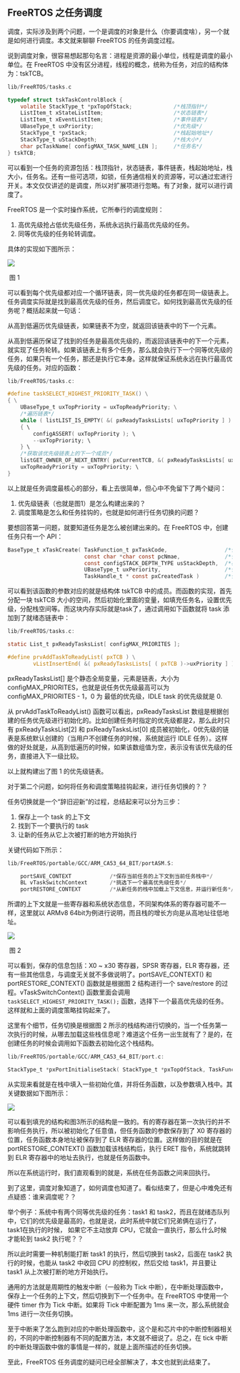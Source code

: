 ## FreeRTOS 之任务调度

调度，实际涉及到两个问题，一个是调度的对象是什么（你要调度啥），另一个就是如何进行调度。本文就来聊聊 FreeRTOS 的任务调度过程。

说到调度对象，很容易想起那句名言：进程是资源的最小单位，线程是调度的最小单位。在 FreeRTOS 中没有区分进程，线程的概念，统称为任务，对应的结构体为：tskTCB。

```c
lib/FreeRTOS/tasks.c

typedef struct tskTaskControlBlock {
	volatile StackType_t *pxTopOfStack;				/*栈顶指针*/
	ListItem_t xStateListItem;						/*状态链表*/
	ListItem_t xEventListItem;						/*事件链表*/
    UBaseType_t uxPriority;							/*优先级*/
    StackType_t *pxStack;							/*栈起始地址*/
    StackType_t uStackDepth;						/*栈大小*/
    char pcTaskName[ configMAX_TASK_NAME_LEN ];		/*任务名*/
} tskTCB;
```

可以看到一个任务的资源包括：栈顶指针，状态链表，事件链表，栈起始地址，栈大小，任务名。还有一些可选项，如锁，任务通信相关的资源等，可以通过宏进行开关。本文仅仅讲述的是调度，所以对扩展项进行忽略。有了对象，就可以进行调度了。

FreeRTOS 是一个实时操作系统，它所奉行的调度规则：

1. 高优先级抢占低优先级任务，系统永远执行最高优先级的任务。
2. 同等优先级的任务轮转调度。

具体的实现如下图所示：

![](./res/schedule/schedule_lists.png)

​																				图 1

可以看到每个优先级都对应一个循环链表，同一优先级的任务都在同一级链表上。任务调度实际就是找到最高优先级的任务，然后调度它。如何找到最高优先级的任务呢？概括起来就一句话：

从高到低遍历优先级链表，如果链表不为空，就返回该链表中的下一个元素。

从高到低遍历保证了找到的任务是最高优先级的，而返回该链表中的下一个元素，就实现了任务轮转。如果该链表上有多个任务，那么就会执行下一个同等优先级的任务，如果只有一个任务，那还是执行它本身。这样就保证系统永远在执行最高优先级的任务。对应的函数：

```c
lib/FreeRTOS/tasks.c:

#define taskSELECT_HIGHEST_PRIORITY_TASK() \
{ \
	UBaseType_t uxTopPriority = uxTopReadyPriority; \
	/*遍历链表*/
	while ( listLIST_IS_EMPTY( &( pxReadyTasksLists[ uxTopPriority ] ) ) ) \
	{ \
		configASSERT( uxTopPriority ); \
		--uxTopPriority; \
	} \
    /*获取该优先级链表上的下一个成员*/
	listGET_OWNER_OF_NEXT_ENTRY( pxCurrentTCB, &( pxReadyTasksLists[ uxTopPriority ])); \
	uxTopReadyPriority = uxTopPriority; \
}
```

以上就是任务调度最核心的部分，看上去很简单，但心中不免留下了两个疑问：

1. 优先级链表（也就是图1）是怎么构建出来的？
2. 调度策略是怎么和任务挂钩的，也就是如何进行任务切换的问题？

要想回答第一问题，就要知道任务是怎么被创建出来的。在 FreeRTOS 中，创建任务只有一个 API：

```c
BaseType_t xTaskCreate( TaskFunction_t pxTaskCode,					/*任务函数*/
						const char *char const pcNmae,				/*任务名*/
						const configSTACK_DEPTH_TYPE usStackDepth,  /*栈大小*/
						UBaseType_t uxPeriority,					/*任务优先级*/
						TaskHandle_t * const pxCreatedTask )		/*任务句柄*/
```

可以看到该函数的参数对应的就是结构体 tskTCB 中的成员。而函数的实现，首先分配一块 tskTCB 大小的空间，然后初始化里面的变量，如填充任务名，设置优先级，分配栈空间等。而这块内存实际就是task了，通过调用如下函数就将 task 添加到了就绪态链表中：

```c
lib/FreeRTOS/tasks.c:

static List_t pxReadyTasksList[ configMAX_PRIORITES ];

#define prvAddTaskToReadyList( pxTCB ) \
		vListInsertEnd( &( pxReadyTasksLists[ ( pxTCB )->uxPriority ] ), &( ( pxTCB )->xStateListItem ) );
```

pxReadyTasksList[] 是个静态全局变量，元素是链表，大小为 configMAX_PRIORITES，也就是说任务优先级最高可以为 configMAX_PRIORITES - 1，0 为 最低的优先级，IDLE task 的优先级就是 0.

从 prvAddTaskToReadyList() 函数可以看出，pxReadyTasksList 数组是根据创建的任务优先级进行初始化的。比如创建任务时指定的优先级都是2，那么此时只有 pxReadyTasksList[2] 和 pxReadyTasksList[0] 成员被初始化，0优先级的链表是系统默认创建的（当用户不创建任务的时候，系统就运行 IDLE 任务）。这样做的好处就是，从高到低遍历的时候，如果该数组值为空，表示没有该优先级的任务，直接进入下一级比较。

以上就构建出了图 1 的优先级链表。

对于第二个问题，如何将任务和调度策略挂钩起来，进行任务切换的？？

任务切换就是一个“辞旧迎新”的过程，总结起来可以分为三步：

1. 保存上一个 task 的上下文
2. 找到下一个要执行的 task
3. 让新的任务从它上次被打断的地方开始执行

关键代码如下所示：

```asm
lib/FreeRTOS/portable/GCC/ARM_CA53_64_BIT/portASM.S:

	portSAVE_CONTEXT			/*保存当前任务的上下文到当前任务栈中*/
	BL vTaskSwitchContext		/*挑选下一个最高优先级任务*/
	portRESTORE_CONTEXT			/*从新任务的栈中加载上下文信息，并运行新任务*/
```

所谓的上下文就是一些寄存器和系统状态信息，不同架构体系的寄存器可能不一样，这里就以 ARMv8 64bit为例进行说明，而且栈的增长方向是从高地址往低地址。

![](./res/schedule/stack_struct.png)

​																								图 2

可以看到，保存的信息包括：X0 ~ x30 寄存器，SPSR 寄存器，ELR 寄存器，还有一些其他信息，与调度无关就不多做说明了。portSAVE_CONTEXT() 和 portRESTORE_CONTEXT() 函数就是根据图 2 结构进行一个 save/restore 的过程。vTaskSwitchContext() 函数里面会调用 ```taskSELECT_HIGHEST_PRIORITY_TASK();``` 函数，选择下一个最高优先级的任务。这样就和上面的调度策略挂钩起来了。

这里有个细节，任务切换是根据图 2 所示的栈结构进行切换的，当一个任务第一次执行的时候，从哪去加载这些栈信息呢？难道这个任务一出生就有了？是的，在创建任务的时候会调用如下函数去初始化这个栈结构。

```c
lib/FreeRTOS/portable/GCC/ARM_CA53_64_BIT/port.c:

StackType_t *pxPortInitialiseStack( StackType_t *pxTopOfStack, TaskFunction_t pxCode, void *pvParameters );
```

从实现来看就是在栈中填入一些初始化值，并将任务函数，以及参数填入栈中。其关键数据如下图所示：

![](./res/schedule/stack_struct.png)

可以看到填充的结构和图3所示的结构是一致的。有的寄存器在第一次执行的并不影响任务执行，所以被初始化了任意值，但任务函数的参数保存到了 X0 寄存器的位置，任务函数本身地址被保存到了 ELR 寄存器的位置。这样做的目的就是在 portRESTORE_CONTEXT() 函数加载该栈结构后，执行 ERET 指令，系统就跳转到 ELR 寄存器中的地址去执行，也就是任务函数中。

所以在系统运行时，我们直观看到的就是，系统在任务函数之间来回执行。

到了这里，调度对象知道了，如何调度也知道了。看似结束了，但是心中难免还有点疑惑：谁来调度呢？？

举个例子：系统中有两个同等优先级的任务：task1 和 task2，而且在就绪态队列中，它们的优先级是最高的，也就是说，此时系统中就它们兄弟俩在运行了，task1在执行的时候， 如果它不主动放弃 CPU，它就会一直执行，那么什么时候才能轮到 task2 执行呢？？

所以此时需要一种机制能打断 task1 的执行，然后切换到 task2，后面在 task2 执行的时候，也能从 task2 中收回 CPU 的控制权，然后交给 task1，并且要让 task1 从上次被打断的地方开始执行。

通用的方法就是周期性的触发中断（一般称为 Tick 中断），在中断处理函数中，保存上一个任务的上下文，然后切换到下一个任务中。在 FreeRTOS 中使用一个硬件 timer 作为 Tick 中断。如果将 Tick 中断配置为 1ms 来一次，那么系统就会 1ms 进行一次任务切换。

至于中断来了怎么跑到对应的中断处理函数中，这个是和芯片中的中断控制器相关的，不同的中断控制器有不同的配置方法，本文就不细说了。总之，在 tick 中断的中断处理函数中做的事情是一样的，就是上面所描述的任务切换。

至此，FreeRTOS 任务调度的疑问已经全部解决了，本文也就到此结束了。





